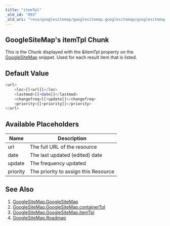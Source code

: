 ```yaml
---
title: "itemTpl"
_old_id: "893"
_old_uri: "revo/googlesitemap/googlesitemap.googlesitemap/googlesitemap.googlesitemap.itemtpl"
---
```


## GoogleSiteMap's itemTpl Chunk

This is the Chunk displayed with the &itemTpl property on the [GoogleSiteMap](/extras/revo/googlesitemap/googlesitemap.googlesitemap "GoogleSiteMap.GoogleSiteMap") snippet. Used for each result item that is listed.

## Default Value

``` php 
<url>
    <loc>[[+url]]</loc>
    <lastmod>[[+date]]</lastmod>
    <changefreq>[[+update]]</changefreq>
    <priority>[[+priority]]</priority>
</url>
```

## Available Placeholders

| Name     | Description                          |
| -------- | ------------------------------------ |
| url      | The full URL of the resource         |
| date     | The last updated (edited) date       |
| update   | The frequency updated                |
| priority | The priority to assign this Resource |

## See Also

1. [GoogleSiteMap.GoogleSiteMap](/extras/revo/googlesitemap/googlesitemap.googlesitemap)
  1. [GoogleSiteMap.GoogleSiteMap.containerTpl](/extras/revo/googlesitemap/googlesitemap.googlesitemap/googlesitemap.googlesitemap.containertpl)
  2. [GoogleSiteMap.GoogleSiteMap.itemTpl](/extras/revo/googlesitemap/googlesitemap.googlesitemap/googlesitemap.googlesitemap.itemtpl)
2. [GoogleSiteMap.Roadmap](/extras/revo/googlesitemap/googlesitemap.roadmap)